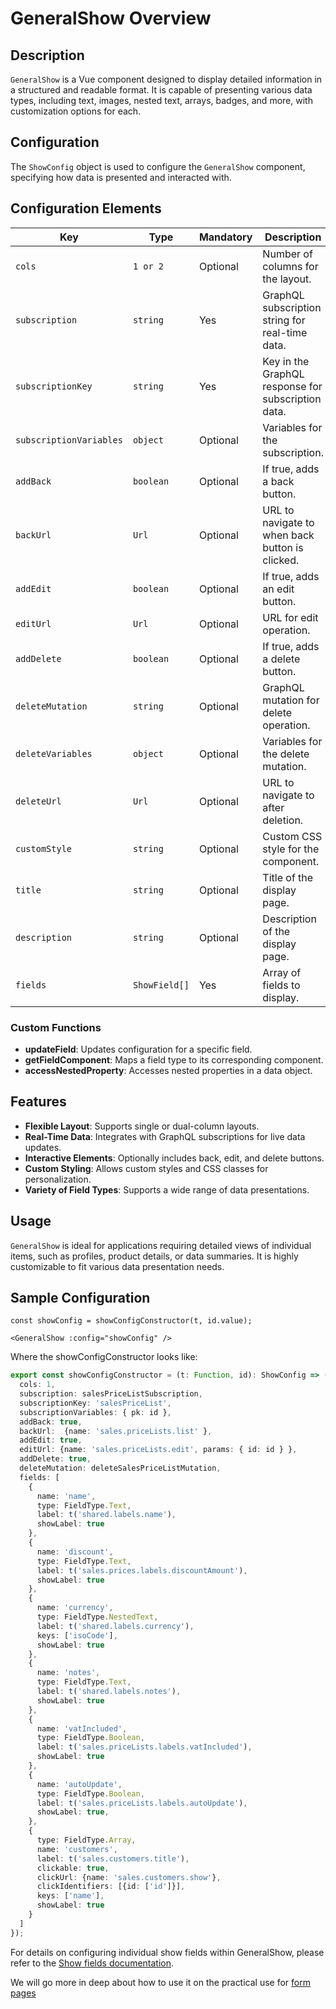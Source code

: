 # GeneralShow Overview

## Description
`GeneralShow` is a Vue component designed to display detailed information in a structured and readable format. It is capable of presenting various data types, including text, images, nested text, arrays, badges, and more, with customization options for each.

## Configuration
The `ShowConfig` object is used to configure the `GeneralShow` component, specifying how data is presented and interacted with.

## Configuration Elements

| Key                     | Type                  | Mandatory | Description |
|-------------------------|-----------------------|-----------|-------------|
| `cols`                  | `1 or 2`              | Optional  | Number of columns for the layout. |
| `subscription`          | `string`              | Yes       | GraphQL subscription string for real-time data. |
| `subscriptionKey`       | `string`              | Yes       | Key in the GraphQL response for subscription data. |
| `subscriptionVariables` | `object`              | Optional  | Variables for the subscription. |
| `addBack`               | `boolean`             | Optional  | If true, adds a back button. |
| `backUrl`               | `Url`                 | Optional  | URL to navigate to when back button is clicked. |
| `addEdit`               | `boolean`             | Optional  | If true, adds an edit button. |
| `editUrl`               | `Url`                 | Optional  | URL for edit operation. |
| `addDelete`             | `boolean`             | Optional  | If true, adds a delete button. |
| `deleteMutation`        | `string`              | Optional  | GraphQL mutation for delete operation. |
| `deleteVariables`       | `object`              | Optional  | Variables for the delete mutation. |
| `deleteUrl`             | `Url`                 | Optional  | URL to navigate to after deletion. |
| `customStyle`           | `string`              | Optional  | Custom CSS style for the component. |
| `title`                 | `string`              | Optional  | Title of the display page. |
| `description`           | `string`              | Optional  | Description of the display page. |
| `fields`                | `ShowField[]`         | Yes       | Array of fields to display. |



### Custom Functions
- **updateField**: Updates configuration for a specific field.
- **getFieldComponent**: Maps a field type to its corresponding component.
- **accessNestedProperty**: Accesses nested properties in a data object.

## Features
- **Flexible Layout**: Supports single or dual-column layouts.
- **Real-Time Data**: Integrates with GraphQL subscriptions for live data updates.
- **Interactive Elements**: Optionally includes back, edit, and delete buttons.
- **Custom Styling**: Allows custom styles and CSS classes for personalization.
- **Variety of Field Types**: Supports a wide range of data presentations.

## Usage
`GeneralShow` is ideal for applications requiring detailed views of individual items, such as profiles, product details, or data summaries. It is highly customizable to fit various data presentation needs.

## Sample Configuration
```vue
const showConfig = showConfigConstructor(t, id.value);

<GeneralShow :config="showConfig" />
```

Where the showConfigConstructor looks like:

```typescript
export const showConfigConstructor = (t: Function, id): ShowConfig => ({
  cols: 1,
  subscription: salesPriceListSubscription,
  subscriptionKey: 'salesPriceList',
  subscriptionVariables: { pk: id },
  addBack: true,
  backUrl:  {name: 'sales.priceLists.list' },
  addEdit: true,
  editUrl: {name: 'sales.priceLists.edit', params: { id: id } },
  addDelete: true,
  deleteMutation: deleteSalesPriceListMutation,
  fields: [
    {
      name: 'name',
      type: FieldType.Text,
      label: t('shared.labels.name'),
      showLabel: true
    },
    {
      name: 'discount',
      type: FieldType.Text,
      label: t('sales.prices.labels.discountAmount'),
      showLabel: true
    },
    {
      name: 'currency',
      type: FieldType.NestedText,
      label: t('shared.labels.currency'),
      keys: ['isoCode'],
      showLabel: true
    },
    {
      name: 'notes',
      type: FieldType.Text,
      label: t('shared.labels.notes'),
      showLabel: true
    },
    {
      name: 'vatIncluded',
      type: FieldType.Boolean,
      label: t('sales.priceLists.labels.vatIncluded'),
      showLabel: true
    },
    {
      name: 'autoUpdate',
      type: FieldType.Boolean,
      label: t('sales.priceLists.labels.autoUpdate'),
      showLabel: true,
    },
    {
      type: FieldType.Array,
      name: 'customers',
      label: t('sales.customers.title'),
      clickable: true,
      clickUrl: {name: 'sales.customers.show'},
      clickIdentifiers: [{id: ['id']}],
      keys: ['name'],
      showLabel: true
    }
  ]
});
```

For details on configuring individual show fields within GeneralShow, please refer to the [Show fields documentation](./show_fields.md).

We will go more in deep about how to use it on the practical use for [form pages](./../../../../practical_use/list_page.md)